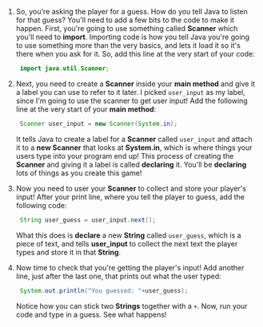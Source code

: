 1. So, you're asking the player for a guess. How do you tell Java to listen for that guess? You'll need to add a few bits to the code to make it happen. First, you're going to use something called **Scanner** which you'll need to **import**. Importing code is how you tell Java you're going to use something more than the very basics, and lets it load it so it's there when you ask for it. So, add this line at the very start of your code:

   ```java
    import java.util.Scanner;
   ```

2. Next, you need to create a **Scanner** inside your **main method** and give it a label you can use to refer to it later. I picked `user_input` as my label, since I'm going to use the scanner to get user input! Add the following line at the very start of your **main method**:

   ```java
    Scanner user_input = new Scanner(System.in);
   ```

   It tells Java to create a label for a **Scanner** called `user_input` and attach it to a **new Scanner** that looks at **System.in**, which is where things your users type into your program end up! This process of creating the **Scanner** and giving it a label is called **declaring** it. You'll be **declaring** lots of things as you create this game!

3. Now you need to user your **Scanner** to collect and store your player's input! After your print line, where you tell the player to guess, add the following code:

   ```java
    String user_guess = user_input.next();
   ```

   What this does is **declare** a new **String** called `user_guess`, which is a piece of text, and tells **user\_input** to collect the next text the player types and store it in that **String**.

4. Now time to check that you're getting the player's input! Add another line, just after the last one, that prints out what the user typed:

   ```java
    System.out.println("You guessed: "+user_guess);
   ```

   Notice how you can stick two **Strings** together with a `+`. Now, run your code and type in a guess. See what happens!



